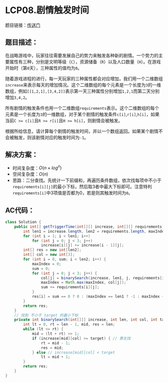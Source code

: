 # LCP08.剧情触发时间
题目链接：[传送门](https://leetcode-cn.com/problems/ju-qing-hong-fa-shi-jian/)

## 题目描述：
在战略游戏中，玩家往往需要发展自己的势力来触发各种新的剧情。一个势力的主要属性有三种，分别是文明等级（`C`），资源储备（`R`）以及人口数量（`H`）。在游戏开始时（第`0`天），三种属性的值均为`0`。

随着游戏进程的进行，每一天玩家的三种属性都会对应增加，我们用一个二维数组`increase`来表示每天的增加情况。这个二维数组的每个元素是一个长度为`3`的一维数组，例如`[[1,2,1],[3,4,2]]`表示第一天三种属性分别增加`1,2,1`而第二天分别增加`3,4,2`。

所有剧情的触发条件也用一个二维数组`requirements`表示。这个二维数组的每个元素是一个长度为`3`的一维数组，对于某个剧情的触发条件`c[i]`,`r[i]`,`h[i]`，如果当前`C >= c[i]`且`R >= r[i]`且`H >= h[i]`，则剧情会被触发。

根据所给信息，请计算每个剧情的触发时间，并以一个数组返回。如果某个剧情不会被触发，则该剧情对应的触发时间为`-1`。

## 解决方案：
- 时间复杂度：$O(n \times log^n)$
- 空间复杂度：$O(n)$
- 思路：二分查找。先统计一下前缀和，再遍历条件数组，依次找每项中不小于`requirements[i][j]`的最小下标，然后取3者中最大下标即可。注意特判`requirements[i]`中3项值是否都为0，若是则其触发时间为`0`。

## AC代码：
```java
class Solution {
	public int[] getTriggerTime(int[][] increase, int[][] requirements) {
		int len1 = increase.length, len2 = requirements.length, maxIndex;
		for (int i = 1; i < len1; i++)
			for (int j = 0; j < 3; j++)
				increase[i][j] += increase[i - 1][j];
		int[] res = new int[len2];
		int[] col = new int[3];
		for (int i = 0, sum; i < len2; i++) {
			maxIndex = 0;
			sum = 0;
			for (int j = 0; j < 3; j++) {
				col[j] = binarySearch(increase, len1, j, requirements[i][j]);
				maxIndex = Math.max(maxIndex, col[j]);
				sum += requirements[i][j];
			}
			res[i] = sum == 0 ? 0 : (maxIndex == len1 ? -1 : maxIndex + 1);
		}
		return res;
	}
	// 找到 不小于 target 的最小下标
	private int binarySearch(int[][] increase, int len, int col, int target) {
		int lt = 0, rt = len - 1, mid, res = len;
		while (lt <= rt) {
			mid = (lt + rt) >> 1;
			if (increase[mid][col] >= target) { // 靠左找
				rt = mid - 1;
				res = mid;
			} else // increase[mid][col] < target
				lt = mid + 1;
		}
		return res;
	}
}
```
